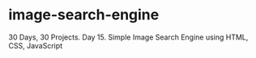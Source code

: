 # image-search-engine
30 Days, 30 Projects. Day 15. Simple Image Search Engine using HTML, CSS, JavaScript
